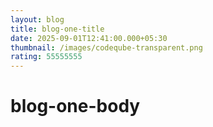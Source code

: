 ```yaml
---
layout: blog
title: blog-one-title
date: 2025-09-01T12:41:00.000+05:30
thumbnail: /images/codeqube-transparent.png
rating: 55555555
---
```




# blog-one-body
